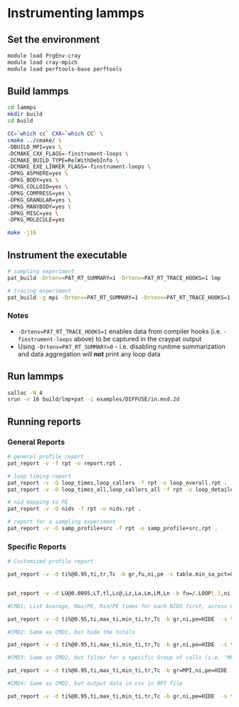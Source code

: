 # Instrumenting lammps

## Set the environment

```bash
module load PrgEnv-cray
module load cray-mpich
module load perftools-base perftools
```
## Build lammps

```bash
cd lammps
mkdir build
cd build

CC=`which cc` CXX=`which CC` \
cmake ../cmake/ \
-DBUILD_MPI=yes \
-DCMAKE_CXX_FLAGS=-finstrument-loops \
-DCMAKE_BUILD_TYPE=RelWithDebInfo \
-DCMAKE_EXE_LINKER_FLAGS=-finstrument-loops \
-DPKG_ASPHERE=yes \
-DPKG_BODY=yes \
-DPKG_COLLOID=yes \
-DPKG_COMPRESS=yes \
-DPKG_GRANULAR=yes \
-DPKG_MANYBODY=yes \
-DPKG_MISC=yes \
-DPKG_MOLECULE=yes

make -j16
```

## Instrument the executable

```bash
# sampling experiment
pat_build -Drtenv=PAT_RT_SUMMARY=1 -Drtenv=PAT_RT_TRACE_HOOKS=1 lmp

# tracing experiment
pat_build -g mpi -Drtenv=PAT_RT_SUMMARY=1 -Drtenv=PAT_RT_TRACE_HOOKS=1 -u lmp

```

### Notes

* `-Drtenv=PAT_RT_TRACE_HOOKS=1` enables data from compiler hooks (i.e. `-finstrument-loops` above) to be captured in the craypat output
* Using `-Drtenv=PAT_RT_SUMMARY=0` - i.e. disabling runtime summarization and data aggregation will **not** print any loop data

## Run lammps

```bash
salloc -N 4
srun -n 16 build/lmp+pat -i examples/DIFFUSE/in.msd.2d
```

## Running reports

### General Reports

```bash
# general profile report
pat_report -v -f rpt -o report.rpt .

# loop timing report
pat_report -v -O loop_times,loop_callers -f rpt -o loop_overall.rpt .
pat_report -v -O loop_times_all,loop_callers_all -f rpt -o loop_detailed.rpt .

# nid mapping to PE
pat_report -v -O nids -f rpt -o nids.rpt .

# report for a sampling experiment
pat_report -v -O samp_profile+src -f rpt -o samp_profile+src.rpt .

```

### Specific Reports

```bash
# Customized profile report

pat_report -v -d ti%@0.95,ti,tr,Tc -b gr,fu,ni,pe -s table.min_sa_pct=0.95,show_data="csv" -f rpt -o custom_profile_report.rpt .


pat_report -v -d LU@0.0095,LT,tl,Lc@,Lz,La,Lm,LM,Ln -b fu=/.LOOP[.],ni,pe -s table.min_sa_pct=0.95 -s table.missing_dopt=tolerate -s table.overhead=include -s table.total=hide -f rpt -o loop_overall.rpt .

#CMD1: List Average, Max/PE, Min/PE times for each NIDS first, across Groups

pat_report -v -d ti%@0.95,ti,max_ti,min_ti,tr,Tc -b gr,ni,pe=HIDE  -s table.min_sa_pct=0.95 -f rpt -o custom_profile_report.rpt .

#CMD2: Same as CMD1, but hide the totals

pat_report -v -d ti%@0.95,ti,max_ti,min_ti,tr,Tc -b gr,ni,pe=HIDE  -s table.min_sa_pct=0.95,table.total=hide -f rpt -o custom_profile_report.rpt .

#CMD3: Same as CMD2, but filter for a specific Group of calls (i.e. 'MPI')

pat_report -v -d ti%@0.95,ti,max_ti,min_ti,tr,Tc -b gr=MPI,ni,pe=HIDE  -s table.min_sa_pct=0.95,table.total=hide -f rpt -o custom_profile_report.rpt .

#CMD4: Same as CMD2, but output data in csv in RPT file

pat_report -v -d ti%@0.95,ti,max_ti,min_ti,tr,Tc -b gr,ni,pe=HIDE  -s table.min_sa_pct=0.95,table.total=hide,show_data="csv" -f rpt -o custom_profile_report.rpt .


```
